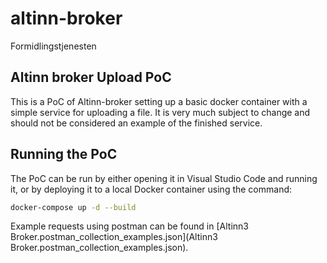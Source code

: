 # altinn-broker
Formidlingstjenesten

## Altinn broker Upload PoC
This is a PoC of Altinn-broker setting up a basic docker container with a simple service for uploading a file.
It is very much subject to change and should not be considered an example of the finished service.

## Running the PoC
The PoC can be run by either opening it in Visual Studio Code and running it, or by deploying it to a local Docker container using the command:

```bash
docker-compose up -d --build
```

Example requests using postman can be found in [Altinn3 Broker.postman_collection_examples.json](Altinn3 Broker.postman_collection_examples.json). 
